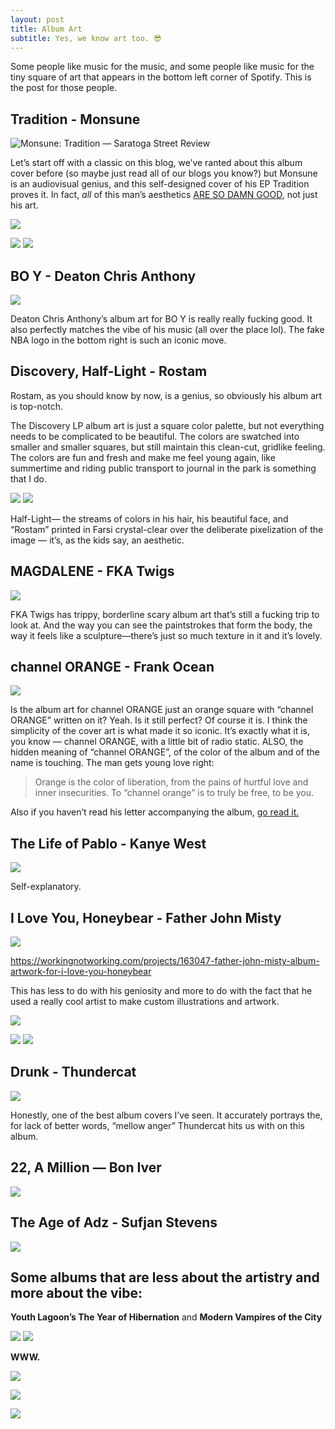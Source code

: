 ```yaml
---
layout: post
title: Album Art 
subtitle: Yes, we know art too. 😎
---
```


Some people like music for the music, and some people like music for the tiny square of art that appears in the bottom left corner of Spotify. This is the post for those people. 

## Tradition - Monsune
![Monsune: Tradition — Saratoga Street Review](https://images.squarespace-cdn.com/content/v1/5550094ce4b0a8858a7ab849/1570731418025-KDWE4UFQ64BVN6GA0GJR/ke17ZwdGBToddI8pDm48kPx25wW2-RVvoRgxIT6HShBZw-zPPgdn4jUwVcJE1ZvWQUxwkmyExglNqGp0IvTJZUJFbgE-7XRK3dMEBRBhUpwGbtSA7WutlFA3XjmDXUDFwmxX_uEhqHOBUlPnU0mYmf1Qvd6diXKmxQIX-f1CXeo/image-asset.jpeg)


Let’s start off with a classic on this blog, we’ve ranted about this album cover before (so maybe just read all of our blogs you know?) but Monsune is an audiovisual genius, and this self-designed cover of his EP Tradition proves it. In fact, *all* of this man’s aesthetics [ARE SO DAMN GOOD](https://www.youtube.com/watch?v=SjgMmo6_DH0), not just his art. 

![](https://i0.wp.com/acidstag.com/wp-content/uploads/2019/09/monsune-acid-stag.jpg?resize=1080%2C675&ssl=1)

![](https://i0.wp.com/sodwee.com/blog/wp-content/uploads/2019/09/Screenshot-2019-09-01-at-00.19.50.png?ssl=1)
![](https://paper-attachments.dropbox.com/s_753116E8609D6342586F96F478FCD669891181C7C3FE838EFEFE3A104A9B7F0D_1585888052974_image.png)



## BO Y - Deaton Chris Anthony
![](https://pbs.twimg.com/media/EIKdLJxWoAssOU_.jpg)


Deaton Chris Anthony’s album art for BO Y is really really fucking good. It also perfectly matches the vibe of his music (all over the place lol). The fake NBA logo in the bottom right is such an iconic move.


## Discovery, Half-Light - Rostam

Rostam, as you should know by now, is a genius, so obviously his album art is top-notch. 

The Discovery LP album art is just a square color palette, but not everything needs to be complicated to be beautiful. The colors are swatched into smaller and smaller squares, but still maintain this clean-cut, gridlike feeling. The colors are fun and fresh and make me feel young again, like summertime and riding public transport to journal in the park is something that I do.  

![](https://paper-attachments.dropbox.com/s_753116E8609D6342586F96F478FCD669891181C7C3FE838EFEFE3A104A9B7F0D_1585888333161_image.png)
![](https://consequenceofsound.net/wp-content/uploads/2017/06/rostam-half-lightcover.jpg?quality=80)


Half-Light— the streams of colors in his hair, his beautiful face, and “Rostam” printed in Farsi crystal-clear over the deliberate pixelization of the image — it’s, as the kids say, an aesthetic. 


## MAGDALENE - FKA Twigs
![](https://creativereview.imgix.net/content/uploads/2019/09/Magdalene-cover-art.jpg)


FKA Twigs has trippy, borderline scary album art that’s still a fucking trip to look at. And the way you can see the paintstrokes that form the body, the way it feels like a sculpture—there’s just so much texture in it and it’s lovely. 


## channel ORANGE - Frank Ocean
![](https://consequenceofsound.net/wp-content/uploads/2012/06/frank-ocean-channel-orange2.jpg)


[](https://www.google.com/url?sa=i&url=https%3A%2F%2Fconsequenceofsound.net%2F2012%2F06%2Fandre-3000-appears-on-frank-oceans-channel-orange%2F&psig=AOvVaw17N-4vypsUiue8PmB0PRr5&ust=1589678698392000&source=images&cd=vfe&ved=0CAIQjRxqFwoTCOiyrOOct-kCFQAAAAAdAAAAABAJ)Is the album art for channel ORANGE just an orange square with “channel ORANGE” written on it? Yeah. Is it still perfect? Of course it is. I think the simplicity of the cover art is what made it so iconic. It’s exactly what it is, you know — channel ORANGE, with a little bit of radio static. 
ALSO, the hidden meaning of “channel ORANGE”, of the color of the album and of the name is touching. The man gets young love right:  

> Orange is the color of liberation, from the pains of hurtful love and inner insecurities. To “channel orange” is to truly be free, to be you. 

Also if you haven’t read his letter accompanying the album, [go read it.](https://frankocean.tumblr.com/image/26473798723) 



## The Life of Pablo - Kanye West
![](https://resources.tidal.com/images/114d07f0/0070/4a98/b7e8/0b4f77ce47cd/1280x1280.jpg)


Self-explanatory.


## I Love You, Honeybear - Father John Misty
![](https://subpop-img.s3.amazonaws.com/asset/productable_images/attachments/000/005/088/max_960/fjm-iloveyouhoneybear-2400.jpg?1412121968)

https://workingnotworking.com/projects/163047-father-john-misty-album-artwork-for-i-love-you-honeybear


This has less to do with his geniosity and more to do with the fact that he used a really cool artist to make custom illustrations and artwork. 

![](https://res.cloudinary.com/wnotw/images/c_limit,w_2208,q_auto:best,f_auto/v1551226156/pqlmbzihlgbrwaaqrq8w/father-john-misty-album-artwork-for-i-love-you-honeybear)

![](https://rebelmusic.info/wp-content/uploads/2017/12/maxresdefault.jpg)
![](https://paper-attachments.dropbox.com/s_753116E8609D6342586F96F478FCD669891181C7C3FE838EFEFE3A104A9B7F0D_1586901161779_image.png)



## Drunk - Thundercat
![](https://images-na.ssl-images-amazon.com/images/I/71tHirocwXL._SL1200_.jpg)


Honestly, one of the best album covers I’ve seen. It accurately portrays the, for lack of better words, “mellow anger” Thundercat hits us with on this album. 


## 22, A Million — Bon Iver
![](https://images-na.ssl-images-amazon.com/images/I/81J5Mr-uSCL._SL1400_.jpg)



## The Age of Adz - Sufjan Stevens
![](https://paper-attachments.dropbox.com/s_753116E8609D6342586F96F478FCD669891181C7C3FE838EFEFE3A104A9B7F0D_1586200968663_image.png)

## Some albums that are less about the artistry and more about the vibe:

**Youth Lagoon’s The Year of Hibernation** and **Modern Vampires of the City**

![](https://lastfm.freetls.fastly.net/i/u/500x500/1f9fe913eab4404dc0d97f1500415311.jpg)
![](https://www.rollingstone.com/wp-content/uploads/2018/06/rs-148425-vw-1366657743.jpg)


**WWW.**


![](https://koolout.co.za/wp-content/uploads/2018/03/42918837398.jpg)



![](https://images.genius.com/fa101dd541a7e6cd20874202c3903607.747x747x1.jpg)

![](https://i1.wp.com/www.pursuitofdopeness.com/wp-content/uploads/2018/02/Towkio-2-Da-Moon.jpg?fit=800%2C800&ssl=1)







